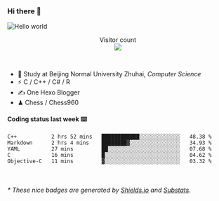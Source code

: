 ### Hi there 👋


<img src="https://raw.githubusercontent.com/sagar-viradiya/sagar-viradiya/master/resources/banner.png" alt="Hello world">
<p align="center"> 
  Visitor count<br/>
  <img src="https://profile-counter.glitch.me/youszoe/count.svg" />
</p>

<br/>


- 🍻  Study at Beijing Normal University Zhuhai, _Computer Science_
- ⚡  C / C++ / C# / R
- ✍️  One Hexo Blogger
- ♟  Chess / Chess960 


#### Coding status last week ⌨️

<!--START_SECTION:waka-->
```text
C++           2 hrs 52 mins   ████████████░░░░░░░░░░░░░   48.38 % 
Markdown      2 hrs 4 mins    ████████▓░░░░░░░░░░░░░░░░   34.93 % 
YAML          27 mins         ██░░░░░░░░░░░░░░░░░░░░░░░   07.68 % 
C             16 mins         █░░░░░░░░░░░░░░░░░░░░░░░░   04.62 % 
Objective-C   11 mins         ▓░░░░░░░░░░░░░░░░░░░░░░░░   03.32 % 
```
<!--END_SECTION:waka-->

<br/>

<center><img src="http://ghchart.rshah.org/409ba5/yousazoe" alt="" /></center>


<h6>* These nice badges are generated by <a href="https://shields.io/">Shields.io</a> and <a href="https://github.com/spencerwooo/Substats">Substats</a>.</h6>
